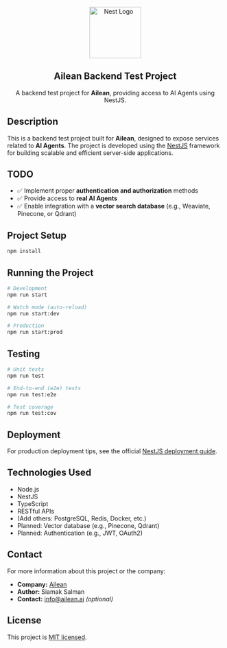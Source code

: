 <p align="center">
  <img src="https://nestjs.com/img/logo-small.svg" width="120" alt="Nest Logo" />
</p>

<h2 align="center">Ailean Backend Test Project</h2>

<p align="center">
  A backend test project for <strong>Ailean</strong>, providing access to AI Agents using NestJS.
</p>

## Description

This is a backend test project built for **Ailean**, designed to expose services related to **AI Agents**. The project is developed using the [NestJS](https://nestjs.com) framework for building scalable and efficient server-side applications.

## TODO

- ✅ Implement proper **authentication and authorization** methods
- ✅ Provide access to **real AI Agents**
- ✅ Enable integration with a **vector search database** (e.g., Weaviate, Pinecone, or Qdrant)

## Project Setup

```bash
npm install
````

## Running the Project

```bash
# Development
npm run start

# Watch mode (auto-reload)
npm run start:dev

# Production
npm run start:prod
```

## Testing

```bash
# Unit tests
npm run test

# End-to-end (e2e) tests
npm run test:e2e

# Test coverage
npm run test:cov
```

## Deployment

For production deployment tips, see the official [NestJS deployment guide](https://docs.nestjs.com/deployment).

## Technologies Used

* Node.js
* NestJS
* TypeScript
* RESTful APIs
* (Add others: PostgreSQL, Redis, Docker, etc.)
* Planned: Vector database (e.g., Pinecone, Qdrant)
* Planned: Authentication (e.g., JWT, OAuth2)

## Contact

For more information about this project or the company:

* **Company:** [Ailean](https://ailean.ai)
* **Author:** Siamak Salman
* **Contact:** [info@ailean.ai](mailto:info@ailean.ai) *(optional)*

## License

This project is [MIT licensed](LICENSE).